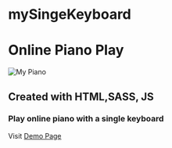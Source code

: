 # mySingeKeyboard

# Online Piano Play

![My Piano](https://i.ibb.co/Cn4Spfn/2022-01-07-01-16-59.png)

## Created with HTML,SASS, JS

### Play online piano with a single keyboard

Visit  [Demo Page](https://alidemircix.github.io/mySingeKeyboard/)
